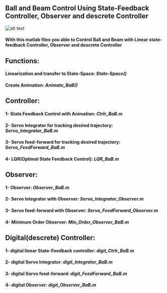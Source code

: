 ## Ball and Beam Control Using State-Feedback Controller, Observer and descrete Controller

![alt text](https://github.com/98210184/Ball-and-Beam-Control-with-State-Feedback-Controller-Observer-and-descrete-Controller/blob/master/image.png?raw=true)
#### With this matlab files you able to Control Ball and Beam with Linear state-feedback Controller, Observer and descrete Controller

## Functions:
#### Linearization and transfer to State-Space: _State-Space()_
#### Create Animation: _Animate_BaB()_

## Controller:
#### 1- State Feedback Control with Animation:              _Ctrlr_BaB.m_
#### 2- Servo Integrator for tracking desired trajectory:   _Servo_Integrator_BaB.m_
#### 3- Servo feed-forward for tracking desired trajectory: _Servo_FeedForward_BaB.m_
#### 4- LQR(Optimal State Feedback Control):                _LQR_BaB.m_

## Observer:
#### 1- Observer:                                 _Observer_BaB.m_
#### 2- Servo Integrator with Observer:           _Servo_Integrator_Observer.m_
#### 3- Servo feed-forward with Observer:         _Servo_FeedForward_Observer.m_
#### 4- Minimum Order Observer:                   _Min_Order_Observer_BaB.m_

## Digital(descrete) Controller:
#### 1- digital linear State-Feedback controller: _digit_Ctrlr_BaB.m_
#### 2- digital Servo Integrator:                 _digit_Integrator_BaB.m_
#### 3- digital Servo feed-forward:               _digit_FeedForward_BaB.m_
#### 4- digital Observer:                         _digit_Observer_BaB.m_
